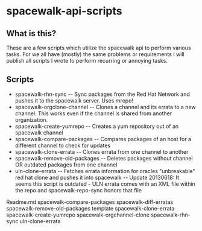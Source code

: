 spacewalk-api-scripts
=====================

What is this?
-------------
These are a few scripts which utilize the spacewalk api to perform various tasks. 
For we all have (mostly) the same problems or requirements I will publish all scripts
I wrote to perform recurring or annoying tasks. 


Scripts
-------
* spacewalk-rhn-sync -- Sync packages from the Red Hat Network and pushes it to the spacewalk server. Uses mrepo! 
* spacewalk-orgclone-channel -- Clones a channel and its errata to a new channel. This works even if the channel is shared from another organization.
* spacewalk-create-yumrepo -- Creates a yum repository out of an spacewalk channel
* spacewalk-compare-packages -- Compares packages of an host for a different channel to check for updates 
* spacewalk-clone-errata -- Clones errata from one channel to another
* spacewalk-remove-old-packages -- Deletes packages without channel OR outdated packages from one channel
* uln-clone-errata -- Fetches errata information for oracles "unbreakable" red hat clone and pushes it into spacewalk
   -- Update 20130618: It seems this script is outdated - ULN errata comes with an XML file within the repo and spacewalk-repo-sync honors that file




Readme.md               spacewalk-compare-packages  spacewalk-diff-erratas      spacewalk-remove-old-packages  template
spacewalk-clone-errata  spacewalk-create-yumrepo    spacewalk-orgchannel-clone  spacewalk-rhn-sync             uln-clone-errata
